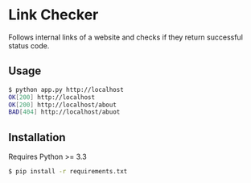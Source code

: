# Link Checker

Follows internal links of a website and checks if they return successful status code.

## Usage

```sh
$ python app.py http://localhost
OK[200] http://localhost
OK[200] http://localhost/about
BAD[404] http://localhost/abuot
```

## Installation

Requires Python >= 3.3

```sh
$ pip install -r requirements.txt
```
